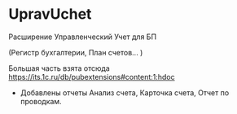 # UpravUchet
Расширение Управленческий Учет для БП

(Регистр бухгалтерии, План счетов... )

Большая часть взята отсюда https://its.1c.ru/db/pubextensions#content:1:hdoc

+ Добавлены отчеты Анализ счета, Карточка счета, Отчет по проводкам.
